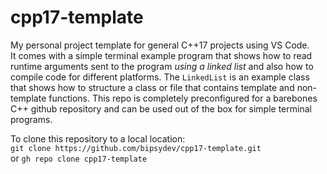 # cpp17-template
 My personal project template for general C++17 projects using VS Code. <br>
 It comes with a simple terminal example program that shows how to read runtime arguments sent to the program <i>using a linked list</i> and also how to compile code for different platforms. The `LinkedList` is an example class that shows how to structure a class or file that contains template and non-template functions. This repo is completely preconfigured for a barebones C++ github repository and can be used out of the box for simple terminal programs.

 To clone this repository to a local location: <br>
 `git clone https://github.com/bipsydev/cpp17-template.git` <br>
 or  `gh repo clone cpp17-template`
